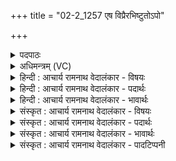 +++
title = "02-2_1257 एष विप्रैरभिष्टुतोऽपो"

+++
<details><summary>पदपाठः</summary>

ए꣣षः꣢। वि꣡प्रैः꣢꣯। वि। प्रैः꣣। अभि꣡ष्टु꣢तः। अ꣣भि꣢। स्तु꣣तः। अपः꣢। दे꣣वः꣢। वि। गा꣣हते। द꣡ध꣢꣯त्। र꣡त्ना꣢꣯नि। दा꣣शु꣡षे꣢। १२५७।
</details>

<details><summary>अधिमन्त्रम् (VC)</summary>

- पवमानः सोमः
- शुनःशेप आजीगर्तिः स देवरातः कृत्रिमो वैश्वामित्रः
- गायत्री
- षड्जः
</details>

<details><summary>हिन्दी : आचार्य रामनाथ वेदालंकार - विषयः</summary>

अगले मन्त्र में परमात्मा द्वारा कर्मफल दिये जाने का वर्णन है।
</details>

<details><summary>हिन्दी : आचार्य रामनाथ वेदालंकार - पदार्थः</summary>

पदार्थान्वय -  (विप्रैः) विद्वान् उपासकों से (अभिष्टुतः) अभिमुख होकर स्तुति किया गया (एषः) यह (देवः) कर्मफलप्रदाता परमेश्वर (अपः) मनुष्यों से किये गये कर्मों का (विगाहते) आलोडन अर्थात् निरीक्षण करता है और (दाशुषे) आत्मसमर्पणकर्ता शुभकर्मकारी मनुष्य को (रत्नानि) रमणीय फल (दधत्) प्रदान करता है ॥२॥
</details>

<details><summary>हिन्दी : आचार्य रामनाथ वेदालंकार - भावार्थः</summary>

भावार्थ -  न्यायकारी परमेश्वर शुभकर्मों का शुभ फल और अशुभ कर्मों का अशुभ फल कर्म करनेवाले को देता है ॥२॥
</details>

<details><summary>संस्कृत : आचार्य रामनाथ वेदालंकार - विषयः</summary>

अथ परमात्मनः कर्मफलदातृत्वमाह।
</details>

<details><summary>संस्कृत : आचार्य रामनाथ वेदालंकार - पदार्थः</summary>

पदार्थान्वय -  (विप्रैः) विपश्चिद्भिः उपासकैः (अभिष्टुतः) आभिमुख्येन स्तुतः (एषः) अयम् (देवः) कर्मफलप्रदाता सोमः परमेश्वरः (अपः) मनुष्यैः कृतानि कर्माणि (विगाहते) आलोडयति,निरीक्षते इत्यर्थः। अथ च (दाशुषे) दानिने आत्मसमर्पकाय शुभकर्मकारिणे जनाय (रत्नानि) रमणीयानि फलानि (दधत्) ददाति ॥२॥
</details>

<details><summary>संस्कृत : आचार्य रामनाथ वेदालंकार - भावार्थः</summary>

भावार्थ -  न्यायकारी परमेश्वरः शुभकर्मणां शुभं फलमशुभकर्मणां चाशुभं फलं कर्मकर्त्रे प्रयच्छति ॥२॥
</details>

<details><summary>संस्कृत : आचार्य रामनाथ वेदालंकार - पादटिप्पनी</summary>

टिप्पनी -   १. ऋ० ९।३।६।
</details>